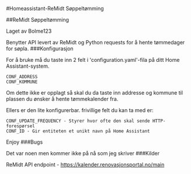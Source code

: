 #Homeassistant-ReMidt Søppeltømming

##ReMidt Søppeltømming

Laget av Bolme123

Benytter API levert av ReMidt og Python requests for å hente tømmedager for søpla.
###Konfigurasjon

For å bruke må du taste inn 2 felt i 'configuration.yaml'-fila på ditt Home Assistant-system.

    CONF_ADDRESS
    CONF_KOMMUNE

Om dette ikke er opplagt så skal du da taste inn addresse og kommune til plassen du ønsker å hente tømmekalender fra.

Ellers er den lite konfigurerbar. frivillige felt du kan ta med er:

    CONF_UPDATE_FREQUENCY - Styrer hvor ofte den skal sende HTTP-forespørsel
    CONF_ID - Gir entiteten et unikt navn på Home Assistant

Enjoy
###Bugs

Det var noen men kommer ikke på nå som jeg skriver
###Kilder

ReMidt API endpoint - https://kalender.renovasjonsportal.no/main
